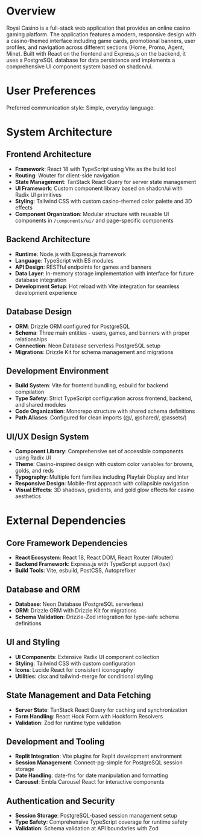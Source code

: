 # Overview

Royal Casino is a full-stack web application that provides an online casino gaming platform. The application features a modern, responsive design with a casino-themed interface including game cards, promotional banners, user profiles, and navigation across different sections (Home, Promo, Agent, Mine). Built with React on the frontend and Express.js on the backend, it uses a PostgreSQL database for data persistence and implements a comprehensive UI component system based on shadcn/ui.

# User Preferences

Preferred communication style: Simple, everyday language.

# System Architecture

## Frontend Architecture
- **Framework**: React 18 with TypeScript using Vite as the build tool
- **Routing**: Wouter for client-side navigation
- **State Management**: TanStack React Query for server state management
- **UI Framework**: Custom component library based on shadcn/ui with Radix UI primitives
- **Styling**: Tailwind CSS with custom casino-themed color palette and 3D effects
- **Component Organization**: Modular structure with reusable UI components in `/components/ui/` and page-specific components

## Backend Architecture
- **Runtime**: Node.js with Express.js framework
- **Language**: TypeScript with ES modules
- **API Design**: RESTful endpoints for games and banners
- **Data Layer**: In-memory storage implementation with interface for future database integration
- **Development Setup**: Hot reload with Vite integration for seamless development experience

## Database Design
- **ORM**: Drizzle ORM configured for PostgreSQL
- **Schema**: Three main entities - users, games, and banners with proper relationships
- **Connection**: Neon Database serverless PostgreSQL setup
- **Migrations**: Drizzle Kit for schema management and migrations

## Development Environment
- **Build System**: Vite for frontend bundling, esbuild for backend compilation
- **Type Safety**: Strict TypeScript configuration across frontend, backend, and shared modules
- **Code Organization**: Monorepo structure with shared schema definitions
- **Path Aliases**: Configured for clean imports (@/, @shared/, @assets/)

## UI/UX Design System
- **Component Library**: Comprehensive set of accessible components using Radix UI
- **Theme**: Casino-inspired design with custom color variables for browns, golds, and reds
- **Typography**: Multiple font families including Playfair Display and Inter
- **Responsive Design**: Mobile-first approach with collapsible navigation
- **Visual Effects**: 3D shadows, gradients, and gold glow effects for casino aesthetics

# External Dependencies

## Core Framework Dependencies
- **React Ecosystem**: React 18, React DOM, React Router (Wouter)
- **Backend Framework**: Express.js with TypeScript support (tsx)
- **Build Tools**: Vite, esbuild, PostCSS, Autoprefixer

## Database and ORM
- **Database**: Neon Database (PostgreSQL serverless)
- **ORM**: Drizzle ORM with Drizzle Kit for migrations
- **Schema Validation**: Drizzle-Zod integration for type-safe schema definitions

## UI and Styling
- **UI Components**: Extensive Radix UI component collection
- **Styling**: Tailwind CSS with custom configuration
- **Icons**: Lucide React for consistent iconography
- **Utilities**: clsx and tailwind-merge for conditional styling

## State Management and Data Fetching
- **Server State**: TanStack React Query for caching and synchronization
- **Form Handling**: React Hook Form with Hookform Resolvers
- **Validation**: Zod for runtime type validation

## Development and Tooling
- **Replit Integration**: Vite plugins for Replit development environment
- **Session Management**: Connect-pg-simple for PostgreSQL session storage
- **Date Handling**: date-fns for date manipulation and formatting
- **Carousel**: Embla Carousel React for interactive components

## Authentication and Security
- **Session Storage**: PostgreSQL-based session management setup
- **Type Safety**: Comprehensive TypeScript coverage for runtime safety
- **Validation**: Schema validation at API boundaries with Zod